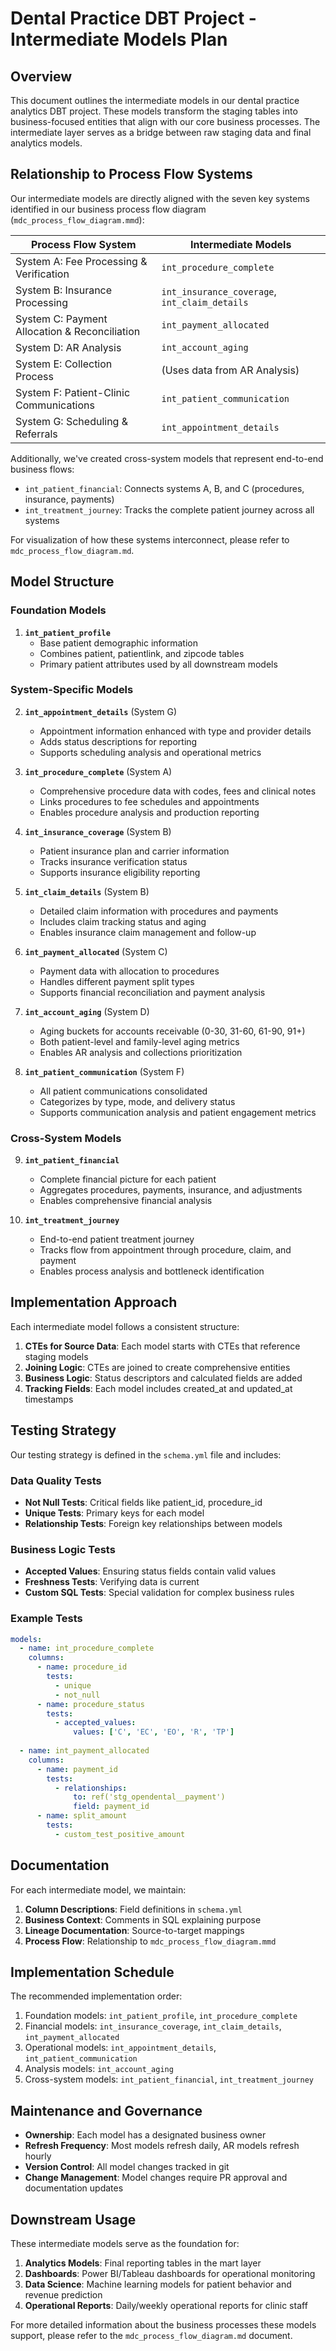 # Dental Practice DBT Project - Intermediate Models Plan

## Overview

This document outlines the intermediate models in our dental practice analytics DBT project. These models transform the staging tables into business-focused entities that align with our core business processes. The intermediate layer serves as a bridge between raw staging data and final analytics models.

## Relationship to Process Flow Systems

Our intermediate models are directly aligned with the seven key systems identified in our business process flow diagram (`mdc_process_flow_diagram.mmd`):

| Process Flow System | Intermediate Models |
|---------------------|---------------------|
| System A: Fee Processing & Verification | `int_procedure_complete` |
| System B: Insurance Processing | `int_insurance_coverage`, `int_claim_details` |
| System C: Payment Allocation & Reconciliation | `int_payment_allocated` |
| System D: AR Analysis | `int_account_aging` |
| System E: Collection Process | (Uses data from AR Analysis) |
| System F: Patient-Clinic Communications | `int_patient_communication` |
| System G: Scheduling & Referrals | `int_appointment_details` |

Additionally, we've created cross-system models that represent end-to-end business flows:
- `int_patient_financial`: Connects systems A, B, and C (procedures, insurance, payments)
- `int_treatment_journey`: Tracks the complete patient journey across all systems

For visualization of how these systems interconnect, please refer to `mdc_process_flow_diagram.md`.

## Model Structure

### Foundation Models

1. **`int_patient_profile`**
   - Base patient demographic information
   - Combines patient, patientlink, and zipcode tables
   - Primary patient attributes used by all downstream models

### System-Specific Models

2. **`int_appointment_details`** (System G)
   - Appointment information enhanced with type and provider details
   - Adds status descriptions for reporting
   - Supports scheduling analysis and operational metrics

3. **`int_procedure_complete`** (System A)
   - Comprehensive procedure data with codes, fees and clinical notes
   - Links procedures to fee schedules and appointments
   - Enables procedure analysis and production reporting

4. **`int_insurance_coverage`** (System B)
   - Patient insurance plan and carrier information
   - Tracks insurance verification status
   - Supports insurance eligibility reporting

5. **`int_claim_details`** (System B)
   - Detailed claim information with procedures and payments
   - Includes claim tracking status and aging
   - Enables insurance claim management and follow-up

6. **`int_payment_allocated`** (System C)
   - Payment data with allocation to procedures
   - Handles different payment split types
   - Supports financial reconciliation and payment analysis

7. **`int_account_aging`** (System D)
   - Aging buckets for accounts receivable (0-30, 31-60, 61-90, 91+)
   - Both patient-level and family-level aging metrics
   - Enables AR analysis and collections prioritization

8. **`int_patient_communication`** (System F)
   - All patient communications consolidated
   - Categorizes by type, mode, and delivery status
   - Supports communication analysis and patient engagement metrics

### Cross-System Models

9. **`int_patient_financial`**
   - Complete financial picture for each patient
   - Aggregates procedures, payments, insurance, and adjustments
   - Enables comprehensive financial analysis

10. **`int_treatment_journey`**
    - End-to-end patient treatment journey
    - Tracks flow from appointment through procedure, claim, and payment
    - Enables process analysis and bottleneck identification

## Implementation Approach

Each intermediate model follows a consistent structure:

1. **CTEs for Source Data**: Each model starts with CTEs that reference staging models
2. **Joining Logic**: CTEs are joined to create comprehensive entities
3. **Business Logic**: Status descriptors and calculated fields are added
4. **Tracking Fields**: Each model includes created_at and updated_at timestamps

## Testing Strategy

Our testing strategy is defined in the `schema.yml` file and includes:

### Data Quality Tests
- **Not Null Tests**: Critical fields like patient_id, procedure_id
- **Unique Tests**: Primary keys for each model
- **Relationship Tests**: Foreign key relationships between models

### Business Logic Tests
- **Accepted Values**: Ensuring status fields contain valid values
- **Freshness Tests**: Verifying data is current
- **Custom SQL Tests**: Special validation for complex business rules

### Example Tests

```yaml
models:
  - name: int_procedure_complete
    columns:
      - name: procedure_id
        tests:
          - unique
          - not_null
      - name: procedure_status
        tests:
          - accepted_values:
              values: ['C', 'EC', 'EO', 'R', 'TP']
  
  - name: int_payment_allocated
    columns:
      - name: payment_id
        tests:
          - relationships:
              to: ref('stg_opendental__payment')
              field: payment_id
      - name: split_amount
        tests:
          - custom_test_positive_amount
```

## Documentation

For each intermediate model, we maintain:

1. **Column Descriptions**: Field definitions in `schema.yml`
2. **Business Context**: Comments in SQL explaining purpose
3. **Lineage Documentation**: Source-to-target mappings
4. **Process Flow**: Relationship to `mdc_process_flow_diagram.mmd`

## Implementation Schedule

The recommended implementation order:

1. Foundation models: `int_patient_profile`, `int_procedure_complete`
2. Financial models: `int_insurance_coverage`, `int_claim_details`, `int_payment_allocated`
3. Operational models: `int_appointment_details`, `int_patient_communication`
4. Analysis models: `int_account_aging`
5. Cross-system models: `int_patient_financial`, `int_treatment_journey`

## Maintenance and Governance

- **Ownership**: Each model has a designated business owner
- **Refresh Frequency**: Most models refresh daily, AR models refresh hourly
- **Version Control**: All model changes tracked in git
- **Change Management**: Model changes require PR approval and documentation updates

## Downstream Usage

These intermediate models serve as the foundation for:

1. **Analytics Models**: Final reporting tables in the mart layer
2. **Dashboards**: Power BI/Tableau dashboards for operational monitoring
3. **Data Science**: Machine learning models for patient behavior and revenue prediction
4. **Operational Reports**: Daily/weekly operational reports for clinic staff

For more detailed information about the business processes these models support, please refer to the `mdc_process_flow_diagram.md` document.